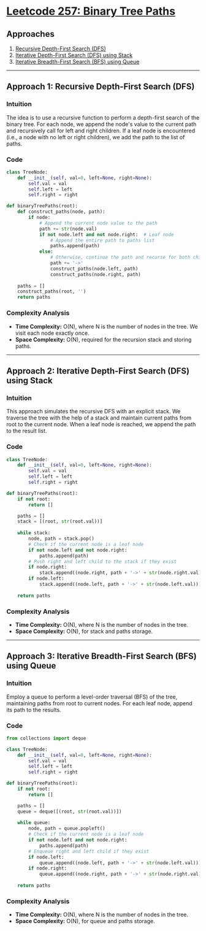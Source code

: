 # [Leetcode 257: Binary Tree Paths](https://leetcode.com/problems/binary-tree-paths/)

## Approaches

1. [Recursive Depth-First Search (DFS)](#approach-1-recursive-depth-first-search-dfs)
2. [Iterative Depth-First Search (DFS) using Stack](#approach-2-iterative-depth-first-search-dfs-using-stack)
3. [Iterative Breadth-First Search (BFS) using Queue](#approach-3-iterative-breadth-first-search-bfs-using-queue)

---

## Approach 1: Recursive Depth-First Search (DFS)

### Intuition

The idea is to use a recursive function to perform a depth-first search of the binary tree. For each node, we append the node's value to the current path and recursively call for left and right children. If a leaf node is encountered (i.e., a node with no left or right children), we add the path to the list of paths.

### Code

```python
class TreeNode:
    def __init__(self, val=0, left=None, right=None):
        self.val = val
        self.left = left
        self.right = right

def binaryTreePaths(root):
    def construct_paths(node, path):
        if node:
            # Append the current node value to the path
            path += str(node.val)
            if not node.left and not node.right:  # Leaf node
                # Append the entire path to paths list
                paths.append(path)
            else:
                # Otherwise, continue the path and recurse for both children
                path += '->'
                construct_paths(node.left, path)
                construct_paths(node.right, path)
                
    paths = []
    construct_paths(root, '')
    return paths
```

### Complexity Analysis
- **Time Complexity:** O(N), where N is the number of nodes in the tree. We visit each node exactly once.
- **Space Complexity:** O(N), required for the recursion stack and storing paths.

---

## Approach 2: Iterative Depth-First Search (DFS) using Stack

### Intuition

This approach simulates the recursive DFS with an explicit stack. We traverse the tree with the help of a stack and maintain current paths from root to the current node. When a leaf node is reached, we append the path to the result list.

### Code

```python
class TreeNode:
    def __init__(self, val=0, left=None, right=None):
        self.val = val
        self.left = left
        self.right = right

def binaryTreePaths(root):
    if not root:
        return []

    paths = []
    stack = [(root, str(root.val))]
    
    while stack:
        node, path = stack.pop()
        # Check if the current node is a leaf node
        if not node.left and not node.right:
            paths.append(path)
        # Push right and left child to the stack if they exist
        if node.right:
            stack.append((node.right, path + '->' + str(node.right.val)))
        if node.left:
            stack.append((node.left, path + '->' + str(node.left.val)))
    
    return paths
```

### Complexity Analysis
- **Time Complexity:** O(N), where N is the number of nodes in the tree.
- **Space Complexity:** O(N), for stack and paths storage.

---

## Approach 3: Iterative Breadth-First Search (BFS) using Queue

### Intuition

Employ a queue to perform a level-order traversal (BFS) of the tree, maintaining paths from root to current nodes. For each leaf node, append its path to the results.

### Code

```python
from collections import deque

class TreeNode:
    def __init__(self, val=0, left=None, right=None):
        self.val = val
        self.left = left
        self.right = right

def binaryTreePaths(root):
    if not root:
        return []

    paths = []
    queue = deque([(root, str(root.val))])
    
    while queue:
        node, path = queue.popleft()
        # Check if the current node is a leaf node
        if not node.left and not node.right:
            paths.append(path)
        # Enqueue right and left child if they exist
        if node.left:
            queue.append((node.left, path + '->' + str(node.left.val)))
        if node.right:
            queue.append((node.right, path + '->' + str(node.right.val)))
    
    return paths
```

### Complexity Analysis
- **Time Complexity:** O(N), where N is the number of nodes in the tree.
- **Space Complexity:** O(N), for queue and paths storage.

